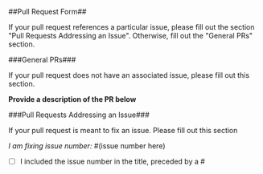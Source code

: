 ##Pull Request Form##

If your pull request references a particular issue, please fill out the section "Pull Requests Addressing an Issue".
Otherwise, fill out the "General PRs" section.


###General PRs###

If your pull request does not have an associated issue, please fill out this section.

**Provide a description of the PR below**


###Pull Requests Addressing an Issue###

If your pull request is meant to fix an issue. Please fill out this section

*I am fixing issue number:* #(issue number here)

- [ ] I included the issue number in the title, preceded by a #
